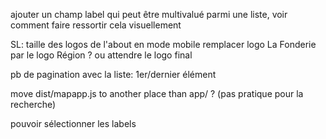 

ajouter un champ label qui peut être multivalué parmi une liste, voir comment faire ressortir cela visuellement

  SL: taille des logos de l'about en mode mobile
  remplacer logo La Fonderie par le logo Région ? ou attendre le logo final

  pb de pagination avec la liste: 1er/dernier élément

  move dist/mapapp.js to another place than app/ ? (pas pratique pour la recherche)

pouvoir sélectionner les labels
